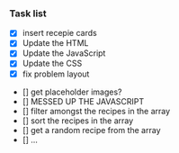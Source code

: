 ### Task list
- [x] insert recepie cards 
- [x] Update the HTML 
- [x] Update the JavaScript
- [x] Update the CSS 
- [x] fix problem layout 
- [] get placeholder images?
- [] MESSED UP THE JAVASCRIPT
- [] filter amongst the recipes in the array
- [] sort the recipes in the array
- [] get a random recipe from the array
- [] ...